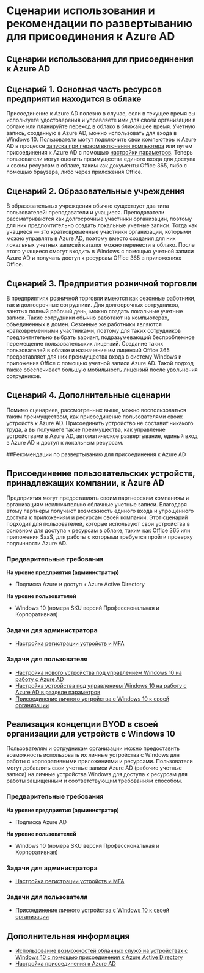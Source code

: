 <properties 
	pageTitle="Сценарии использования и рекомендации по развертыванию для присоединения к Azure AD | Microsoft Azure" 
	description="Перечислены и описаны различные сценарии развертывания, доступные для присоединения к Azure AD." 
	services="active-directory" 
	documentationCenter="" 
	authors="femila" 
	manager="stevenpo" 
	editor=""/>

<tags 
	ms.service="active-directory" 
	ms.workload="identity" 
	ms.tgt_pltfrm="na" 
	ms.devlang="na" 
	ms.topic="article" 
	ms.date="09/21/2015" 
	ms.author="femila"/>

# Сценарии использования и рекомендации по развертыванию для присоединения к Azure AD 

## Сценарии использования для присоединения к Azure AD
Сценарий 1. Основная часть ресурсов предприятия находится в облаке
--------------------------------------------------------
Присоединение к Azure AD полезно в случае, если в текущее время вы используете удостоверения и управляете ими для своей организации в облаке или планируйте переход в облако в ближайшее время. Учетную запись, созданную в Azure AD, можно использовать для входа в Windows 10. Пользователи могут подключить свои компьютеры к Azure AD в процессе [запуска при первом включении компьютера](active-directory-azureadjoin-user-frx.md) или путем присоединения к Azure AD с помощью [настройки параметров](active-directory-azureadjoin-user-upgrade.md). Теперь пользователи могут оценить преимущества единого входа для доступа к своим ресурсам в облаке, таким как документы Office 365, либо с помощью браузера, либо через приложения Office.

Сценарий 2. Образовательные учреждения
----------------------------------------------------------------------------------
В образовательных учреждения обычно существует два типа пользователей: преподаватели и учащиеся. Преподаватели рассматриваются как долгосрочные участники организации, поэтому для них предпочтительно создать локальные учетные записи. Тогда как учащиеся — это кратковременные участники организации, которыми можно управлять в Azure AD, поэтому вместо создания для них локальных учетных записей каталог можно перенести в облако. После этого учащиеся смогут входить в Windows с помощью учетной записи Azure AD и получать доступ к ресурсам Office 365 в приложениях Office.

Сценарий 3. Предприятия розничной торговли
---------------------------------------------------------------------------------------
В предприятиях розничной торговли имеются как сезонные работники, так и долгосрочные сотрудники. Для долгосрочных сотрудников, занятых полный рабочий день, можно создать локальные учетные записи. Такие сотрудники обычно работают на компьютерах, объединенных в домен. Сезонные же работники являются кратковременными участниками, поэтому для таких сотрудников предпочтительно выбрать вариант, подразумевающий беспроблемное перемещение пользовательских лицензий. Создание таких пользователей в облаке и назначение им лицензий Office 365 предоставляет для них преимущества входа в систему Windows и приложения Office с помощью учетной записи Azure AD. Такой подход также обеспечивает большую мобильность лицензий после увольнения сотрудников.

Сценарий 4. Дополнительные сценарии
------------------------------------------------------------------------------------------
Помимо сценариев, рассмотренных выше, можно воспользоваться таким преимуществом, как присоединение пользователями своих устройств к Azure AD. Присоединить устройство не составит никакого труда, а вы получаете такие преимущества, как управление устройствами в Azure AD, автоматическое развертывание, единый вход в Azure AD и доступ к локальным ресурсам.


##Рекомендации по развертыванию для присоединения к Azure AD

Присоединение пользовательских устройств, принадлежащих компании, к Azure AD
-----------------------------------------------------------------------------------------

Предприятия могут предоставлять своим партнерским компаниям и организациям исключительно облачные учетные записи. Благодаря этому партнеры получают возможность единого входа и упрощенного доступа к приложениям и ресурсам своей компании. Этот сценарий подходит для пользователей, которые используют свои устройства в основном для доступа к ресурсам в облаке, таким как Office 365 или приложения SaaS, для работы с которыми требуется пройти проверку подлинности Azure AD.

### Предварительные требования
**На уровне предприятия (администратор)**

*	Подписка Azure и доступ к Azure Active Directory  

**На уровне пользователей**

*	Windows 10 (номера SKU версий Профессиональная и Корпоративная)

### Задачи для администратора
* [Настройка регистрации устройств и MFA](active-directory-azureadjoin-setup.md)

### Задачи для пользователя
* [Настройка нового устройства под управлением Windows 10 на работу с Azure AD](active-directory-azureadjoin-user-frx.md)
* [Настройка устройства под управлением Windows 10 на работу с Azure AD в разделе параметров](active-directory-azureadjoin-user-upgrade.md)
* [Присоединение личного устройства с Windows 10 к своей организации](active-directory-azureadjoin-personal-device.md)
  


## Реализация концепции BYOD в своей организации для устройств с Windows 10
Пользователям и сотрудникам организации можно предоставить возможность использовать их личные устройства с Windows для работы с корпоративными приложениями и ресурсами. Пользователи могут добавлять свои учетные записи Azure AD (рабочие учетные записи) на личные устройства Windows для доступа к ресурсам для работы защищенным и соответствующим требованиям способом.

### Предварительные требования
**На уровне предприятия (администратор)**

*	Подписка Azure AD

**На уровне пользователей**

*	Windows 10 (номера SKU версий Профессиональная и Корпоративная)


### Задачи для администратора

* [Настройка регистрации устройств и MFA](active-directory-azureadjoin-setup.md)

### Задачи для пользователя
* [Присоединение личного устройства с Windows 10 к своей организации](active-directory-azureadjoin-personal-device.md)


## Дополнительная информация
* [Использование возможностей облачных служб на устройствах с Windows 10 с помощью присоединения к Azure Active Directory](active-directory-azureadjoin-overview.md)
* [Настройка присоединения к Azure AD](active-directory-azureadjoin-setup.md)

<!---HONumber=Oct15_HO3-->